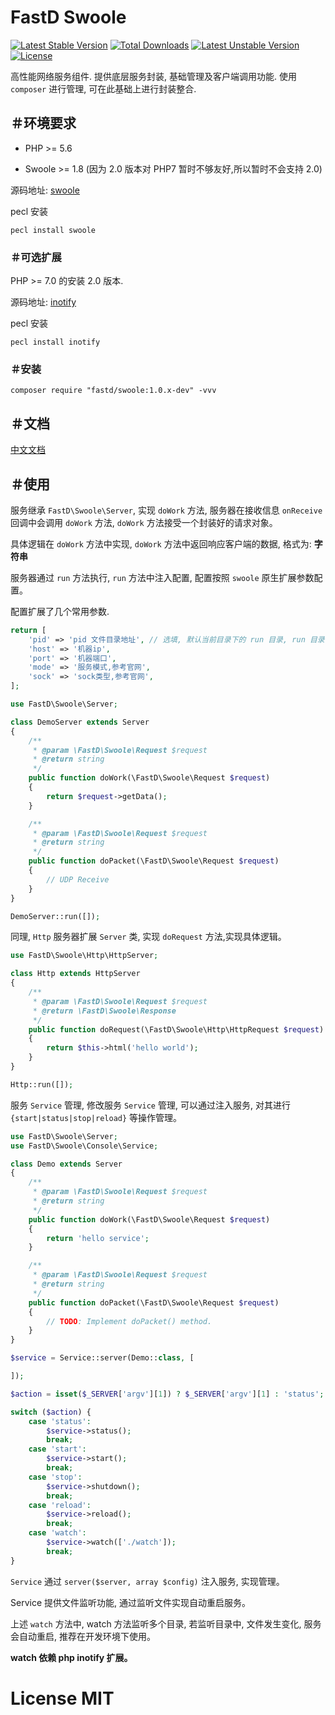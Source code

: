 # FastD Swoole

[![Latest Stable Version](https://poser.pugx.org/fastd/swoole/v/stable)](https://packagist.org/packages/fastd/swoole) [![Total Downloads](https://poser.pugx.org/fastd/swoole/downloads)](https://packagist.org/packages/fastd/swoole) [![Latest Unstable Version](https://poser.pugx.org/fastd/swoole/v/unstable)](https://packagist.org/packages/fastd/swoole) [![License](https://poser.pugx.org/fastd/swoole/license)](https://packagist.org/packages/fastd/swoole)

高性能网络服务组件. 提供底层服务封装, 基础管理及客户端调用功能. 使用 `composer` 进行管理, 可在此基础上进行封装整合.

## ＃环境要求

* PHP >= 5.6

* Swoole >= 1.8 (因为 2.0 版本对 PHP7 暂时不够友好,所以暂时不会支持 2.0)

源码地址: [swoole](https://github.com/swoole/swoole-src)

pecl 安装

```shell
pecl install swoole
```

### ＃可选扩展

PHP >= 7.0 的安装 2.0 版本.

源码地址: [inotify](http://pecl.php.net/package/inotify)

pecl 安装

```shell
pecl install inotify
```

### ＃安装

```
composer require "fastd/swoole:1.0.x-dev" -vvv
```

## ＃文档

[中文文档](docs/readme.md)

## ＃使用

服务继承 `FastD\Swoole\Server`, 实现 `doWork` 方法, 服务器在接收信息 `onReceive` 回调中会调用 `doWork` 方法, `doWork` 方法接受一个封装好的请求对象。

具体逻辑在 `doWork` 方法中实现, `doWork` 方法中返回响应客户端的数据, 格式为: **字符串**

服务器通过 `run` 方法执行, `run` 方法中注入配置, 配置按照 `swoole` 原生扩展参数配置。

配置扩展了几个常用参数.

```php
return [
    'pid' => 'pid 文件目录地址', // 选填, 默认当前目录下的 run 目录, run 目录会自动创建
    'host' => '机器ip',
    'port' => '机器端口',
    'mode' => '服务模式,参考官网',
    'sock' => 'sock类型,参考官网',
];
```

```php
use FastD\Swoole\Server;

class DemoServer extends Server
{
    /**
     * @param \FastD\Swoole\Request $request
     * @return string
     */
    public function doWork(\FastD\Swoole\Request $request)
    {
        return $request->getData();
    }

    /**
     * @param \FastD\Swoole\Request $request
     * @return string
     */
    public function doPacket(\FastD\Swoole\Request $request)
    {
        // UDP Receive
    }
}

DemoServer::run([]);
```

同理, `Http` 服务器扩展 `Server` 类, 实现 `doRequest` 方法,实现具体逻辑。

```php
use FastD\Swoole\Http\HttpServer;

class Http extends HttpServer
{
    /**
     * @param \FastD\Swoole\Request $request
     * @return \FastD\Swoole\Response
     */
    public function doRequest(\FastD\Swoole\Http\HttpRequest $request)
    {
        return $this->html('hello world');
    }
}

Http::run([]);
```

服务 `Service` 管理, 修改服务 `Service` 管理, 可以通过注入服务, 对其进行 `{start|status|stop|reload}` 等操作管理。

```php
use FastD\Swoole\Server;
use FastD\Swoole\Console\Service;

class Demo extends Server
{
    /**
     * @param \FastD\Swoole\Request $request
     * @return string
     */
    public function doWork(\FastD\Swoole\Request $request)
    {
        return 'hello service';
    }

    /**
     * @param \FastD\Swoole\Request $request
     * @return string
     */
    public function doPacket(\FastD\Swoole\Request $request)
    {
        // TODO: Implement doPacket() method.
    }
}

$service = Service::server(Demo::class, [

]);

$action = isset($_SERVER['argv'][1]) ? $_SERVER['argv'][1] : 'status';

switch ($action) {
    case 'status':
        $service->status();
        break;
    case 'start':
        $service->start();
        break;
    case 'stop':
        $service->shutdown();
        break;
    case 'reload':
        $service->reload();
        break;
    case 'watch':
        $service->watch(['./watch']);
        break;
}
```

`Service` 通过 `server($server, array $config)` 注入服务, 实现管理。

Service 提供文件监听功能, 通过监听文件实现自动重启服务。

上述 `watch` 方法中, watch 方法监听多个目录, 若监听目录中, 文件发生变化, 服务会自动重启, 推荐在开发环境下使用。

**watch 依赖 php inotify 扩展。**

# License MIT
